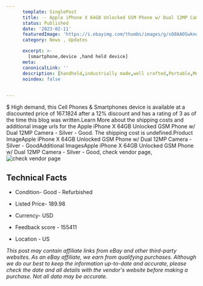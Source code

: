```yaml
---
      template: SinglePost
      title: -- Apple iPhone X 64GB Unlocked GSM Phone w/ Dual 12MP Camera - Silver - Good
      status: Published
      date: '2023-02-11'
      featuredImage: 'https://i.ebayimg.com/thumbs/images/g/sO8AAOSwkndjaWr2/s-l225.jpg'
      category: News , Updates

      excerpt: >-
        [smartphone,device ,hand held device]
      meta:
      canonicalLink: ''
      description: [handheld,industrially made,well crafted,Portable,Mobile,Compact,Convenient,Lightweight,Maneuverable,Man-portable,Miniature,Carriable,Hand-held,Light,Holdable,Transportable,Mobile device,Pocket-sized,On-the-go,Wireless,Cordless,Compact size,Convenient size, smartphone,device ,hand held device]
      noindex: false

        
---
```

$
    High demand, this Cell Phones & Smartphones device is available at a discounted price of 167.1824 after a 12% discount and has a rating of 3 as of the time this blog was written.Learn More about the shipping costs and additional image urls for the Apple iPhone X 64GB Unlocked GSM Phone w/ Dual 12MP Camera - Silver - Good. The shipping cost is undefined.Product ImageApple iPhone X 64GB Unlocked GSM Phone w/ Dual 12MP Camera - Silver - GoodAdditional ImagesApple iPhone X 64GB Unlocked GSM Phone w/ Dual 12MP Camera - Silver - Good, check vendor page, ![check vendor page](https://origin-galleryplus.ebayimg.com/ws/web/255815954542_2_0_1/225x225.jpg,https://origin-galleryplus.ebayimg.com/ws/web/255815954542_3_0_1/225x225.jpg)
    
    

 ## Technical Facts 



     
      

 - Condition- Good - Refurbished 


      

 - Listed Price- 189.98 


      

 - Currency- USD 


      

 - Feedback score - 155411 


      

 - Location - US 


      
      

 *_This post may contain affiliate links from eBay and other third-party websites. As an eBay affiliate, we earn from qualifying purchases. Although we do our best to keep the information up-to-date and accurate, please check the date and all details with the vendor's website before making a purchase. Not all data may be accurate._*



    
    
    
    
    